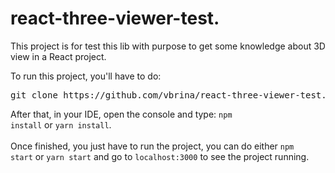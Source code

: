 # react-three-viewer-test.

This project is for test this lib with purpose to get some knowledge about 3D view in a React project.

To run this project, you'll have to do:
<pre>git clone https://github.com/vbrina/react-three-viewer-test.git</pre>
After that, in your IDE, open the console and type:
<code>npm install</code>
or
<code>yarn install</code>.
<br />
<br />
Once finished, you just have to run the project, you can do either
<code>npm start</code>
or
<code>yarn start</code>
and go to <code>localhost:3000</code> to see the project running.
